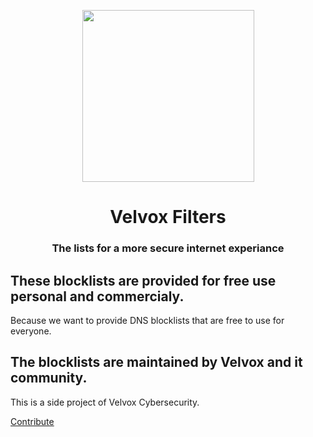 <p align="center">
    <img width="275" src="https://security.velvox.net/images/logo.png" />
</p>

<h1 align="center">Velvox Filters</h1>
<h3 align="center">The lists for a more secure internet experiance</h3>

## These blocklists are provided for free use personal and commercialy.
Because we want to provide DNS blocklists that are free to use for everyone.

## The blocklists are maintained by Velvox and it community.
This is a side project of Velvox Cybersecurity.

<a href="mailto:contribute@velvox.net">Contribute</a>

